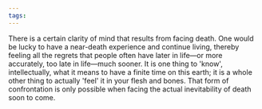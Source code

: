 ```yaml
---
tags:
---
```

There is a certain clarity of mind that results from facing death. One would be lucky to have a near-death experience and continue living, thereby feeling all the regrets that people often have later in life—or more accurately, too late in life—much sooner. It is one thing to 'know', intellectually, what it means to have a finite time on this earth; it is a whole other thing to actually 'feel' it in your flesh and bones. That form of confrontation is only possible when facing the actual inevitability of death soon to come.